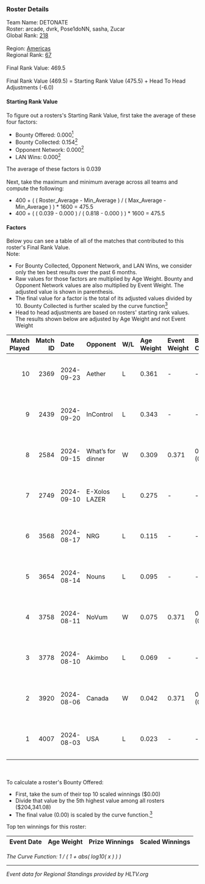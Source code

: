 ### Roster Details<br />
Team Name: DETONATE<br />
Roster: arcade, dvrk, Pose1doNN, sasha, Zucar<br />
Global Rank: [218](../../standings_global_2025_01_27.md)<br />
<br />
Region: [Americas]( ../../standings_americas_2025_01_27.md)<br />
Regional Rank: [67]( ../../standings_americas_2025_01_27.md)<br />
<br />
Final Rank Value:  469.5<br />
<br />
Final Rank Value (469.5) = Starting Rank Value (475.5) + Head To Head Adjustments (-6.0)<br />

#### Starting Rank Value<br />
To figure out a rosters's Starting Rank Value, first take the average of these four factors:<br />
- Bounty Offered: 0.000[<sup>1</sup>](#table2)
- Bounty Collected: 0.154[<sup>2</sup>](#table1)
- Opponent Network: 0.000[<sup>2</sup>](#table1)
- LAN Wins: 0.000[<sup>2</sup>](#table1)

The average of these factors is 0.039<br />
<br />
Next, take the maximum and minimum average across all teams and compute the following:<br />
- 400 + ( ( Roster_Average - Min_Average ) / ( Max_Average - Min_Average ) ) * 1600 = 475.5
- 400 + ( ( 0.039 - 0.000 ) / ( 0.818 - 0.000 ) ) * 1600 = 475.5


#### Factors<br />
Below you can see a table of all of the matches that contributed to this roster's Final Rank Value.<br />
Note:<br />

- For Bounty Collected, Opponent Network, and LAN Wins, we consider only the ten best results over the past 6 months.
- Raw values for those factors are multiplied by Age Weight. Bounty and Opponent Network values are also multiplied by Event Weight. The adjusted value is shown in parenthesis.
- The final value for a factor is the total of its adjusted values divided by 10. Bounty Collected is further scaled by the curve function[<sup>3</sup>](#curveFunction)
- Head to head adjustments are based on rosters' starting rank values. The results shown below are adjusted by Age Weight and not Event Weight
<span id="table1"></span><br />


| Match Played | Match ID | Date       | Opponent          | W/L | Age Weight | Event Weight | Bounty Collected | Opponent Network | LAN Wins  | H2H Adj. | Roster                                  |
| -: | -: | :- | :- | :- | :- | :- | :- | :- | :- | -: | :- |
|           10 |     2369 | 2024-09-23 | Aether            | L   | 0.361      | -            | -                | -                | -         |    -5.43 | arcade, dvrk, Pose1doNN, sasha, Zucar   |
|            9 |     2439 | 2024-09-20 | InControl         | L   | 0.343      | -            | -                | -                | -         |    -3.21 | arcade, dvrk, Pose1doNN, sasha, Zucar   |
|            8 |     2584 | 2024-09-15 | What’s for dinner | W   | 0.309      | 0.371        | 0.000 (0.000)    | 0.000 (0.000)    | 0 (0.000) |     3.81 | arcade, dvrk, Pose1doNN, sasha, Zucar   |
|            7 |     2749 | 2024-09-10 | E-Xolos LAZER     | L   | 0.275      | -            | -                | -                | -         |    -1.93 | arcade, dvrk, Pose1doNN, sasha, Zucar   |
|            6 |     3568 | 2024-08-17 | NRG               | L   | 0.115      | -            | -                | -                | -         |    -0.06 | emothug, Halen, Pose1doNN, sasha, Zucar |
|            5 |     3654 | 2024-08-14 | Nouns             | L   | 0.095      | -            | -                | -                | -         |    -0.09 | emothug, Halen, Pose1doNN, sasha, Zucar |
|            4 |     3758 | 2024-08-11 | NoVum             | W   | 0.075      | 0.371        | 0.000 (0.000)    | 0.000 (0.000)    | 0 (0.000) |     0.93 | Halen, Pose1doNN, rayxts, sasha, Zucar  |
|            3 |     3778 | 2024-08-10 | Akimbo            | L   | 0.069      | -            | -                | -                | -         |    -0.47 | Halen, Pose1doNN, rayxts, sasha, Zucar  |
|            2 |     3920 | 2024-08-06 | Canada            | W   | 0.042      | 0.371        | 0.002 (0.000)    | 0.059 (0.001)    | 0 (0.000) |     0.85 | Halen, Pose1doNN, rayxts, sasha, Zucar  |
|            1 |     4007 | 2024-08-03 | USA               | L   | 0.023      | -            | -                | -                | -         |    -0.35 | Halen, Pose1doNN, rayxts, sasha, Zucar  |

<br />
<span id="table2"></span><br />
To calculate a roster's Bounty Offered:<br />

- First, take the sum of their top 10 scaled winnings ($0.00)
- Divide that value by the 5th highest value among all rosters ($204,341.08)
- The final value (0.00) is scaled by the curve function.[<sup>3</sup>](#curveFunction)

Top ten winnings for this roster:<br />

| Event Date | Age Weight | Prize Winnings | Scaled Winnings |
| :- | -: | :- | :- |


<span id="curveFunction"></span>_The Curve Function: 1 / ( 1 + abs( log10( x ) ) )_<br />

---
_Event data for Regional Standings provided by HLTV.org_<br />
